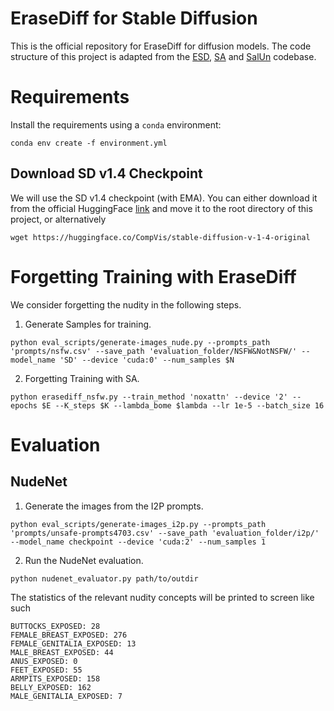 # EraseDiff for Stable Diffusion
This is the official repository for EraseDiff for diffusion models. The code structure of this project is adapted from the [ESD](https://github.com/rohitgandikota/erasing/tree/main), [SA](https://github.com/clear-nus/selective-amnesia/tree/main/sd) and [SalUn](https://github.com/OPTML-Group/Unlearn-Saliency/tree/master/SD) codebase.

# Requirements
Install the requirements using a `conda` environment:
```
conda env create -f environment.yml
```

## Download SD v1.4 Checkpoint
We will use the SD v1.4 checkpoint (with EMA). You can either download it from the official HuggingFace [link](https://huggingface.co/CompVis/stable-diffusion-v-1-4-original) and move it to the root directory of this project, or alternatively
```
wget https://huggingface.co/CompVis/stable-diffusion-v-1-4-original
```

# Forgetting Training with EraseDiff
We consider forgetting the nudity in the following steps.

1. Generate Samples for training.

```
python eval_scripts/generate-images_nude.py --prompts_path 'prompts/nsfw.csv' --save_path 'evaluation_folder/NSFW&NotNSFW/' --model_name 'SD' --device 'cuda:0' --num_samples $N
```

2. Forgetting Training with SA.

```
python erasediff_nsfw.py --train_method 'noxattn' --device '2' --epochs $E --K_steps $K --lambda_bome $lambda --lr 1e-5 --batch_size 16
```


# Evaluation

## NudeNet

1. Generate the images from the I2P prompts.
   
```
python eval_scripts/generate-images_i2p.py --prompts_path 'prompts/unsafe-prompts4703.csv' --save_path 'evaluation_folder/i2p/' --model_name checkpoint --device 'cuda:2' --num_samples 1
```

2. Run the NudeNet evaluation.

```
python nudenet_evaluator.py path/to/outdir
```

The statistics of the relevant nudity concepts will be printed to screen like such

```
BUTTOCKS_EXPOSED: 28
FEMALE_BREAST_EXPOSED: 276
FEMALE_GENITALIA_EXPOSED: 13
MALE_BREAST_EXPOSED: 44
ANUS_EXPOSED: 0
FEET_EXPOSED: 55
ARMPITS_EXPOSED: 158
BELLY_EXPOSED: 162
MALE_GENITALIA_EXPOSED: 7
```


